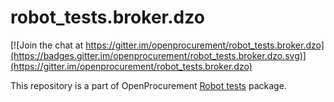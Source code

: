 # robot_tests.broker.dzo

[![Join the chat at https://gitter.im/openprocurement/robot_tests.broker.dzo](https://badges.gitter.im/openprocurement/robot_tests.broker.dzo.svg)](https://gitter.im/openprocurement/robot_tests.broker.dzo)

This repository is a part of OpenProcurement [Robot tests] package.

[Robot tests]: https://github.com/openprocurement/robot_tests
